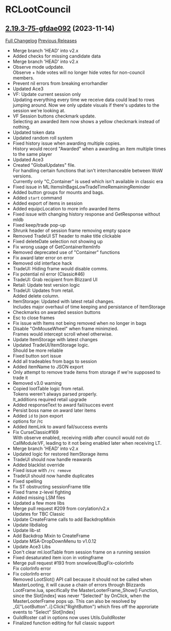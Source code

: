 # RCLootCouncil

## [2.19.3-75-gfdae092](https://github.com/evil-morfar/RCLootCouncil2/tree/fdae092cc74b6a448c89ea5ccd1f10b467889b48) (2023-11-14)
[Full Changelog](https://github.com/evil-morfar/RCLootCouncil2/compare/2.19.3...fdae092cc74b6a448c89ea5ccd1f10b467889b48) [Previous Releases](https://github.com/evil-morfar/RCLootCouncil2/releases)

- Merge branch 'HEAD' into v2.x  
- Added checks for missing candidate data  
- Merge branch 'HEAD' into v2.x  
- Observe mode udpdate.  
    Observe + hide votes will no longer hide votes for non-council members.  
- Prevent nil errors from breaking errorhandler  
- Updated Ace3  
- VF: Update current session only  
    Updating everything every time we receive data could lead to rows jumping around. Now we only update visuals if there's updates to the session we're looking at.  
- VF Session buttons checkmark update.  
    Selecting an awarded item now shows a yellow checkmark instead of nothing.  
- Updated token data  
- Updated random roll system  
- Fixed history issue when awarding multiple copies.  
    History would record "Awarded" when a awarding an item multiple times to the same player  
- Updated Ace3  
- Created "GlobalUpdates" file.  
    For handling certain functions that isn't interchanceable between WoW versions.  
    Currently only "C\_Container" is used which isn't available in classic era  
- Fixed issue in ML:ItemsInBagsLowTradeTimeRemainingReminder  
- Added button groups for mounts and bags.  
- Added `start` command  
- Added export of items in session  
- Added equipcLocation to more info awarded items  
- Fixed issue with changing history response and GetResponse without mldb  
- Fixed keep/trade pop-up  
- Shrunk header of session frame removing empty space  
- Removed TradeUI ST header to make title clickable  
- Fixed deleteDate selection not showing up  
- Fix wrong usage of GetContainerItemInfo  
- Removed deprecated use of "Container" functions  
- Fix award later error on error  
- Removed old interface hack  
- TradeUI: Hiding frame would disable comms.  
- Fix potential nil error (Classic#46)  
- TradeUI: Grab recipient from Blizzard UI  
- Retail: Update test version logic  
- TradeUI: Updates from retail.  
    Added delete column.  
- ItemStorage: Updated with latest retail changes.  
    Includes major overhaul of time keeping and persistance of ItemStorage  
- Checkmarks on awarded session buttons  
- Esc to close frames  
- Fix issue with Items not being removed when no longer in bags  
- Disable "OnMouseWheel" when frame minimzied.  
    Frames would intercept scroll wheel otherwise.  
- Update ItemStorage with latest changes  
- Updated TradeUI/ItemStorage logic.  
    Should be more reliable  
- Fixed button sort issue  
- Add all tradeables from bags to session  
- Added itemName to JSON export  
- Only attempt to remove trade items from storage if we're supposed to trade it  
- Removed v3.0 warning  
- Copied lootTable logic from retail.  
    Tokens weren't always parsed properly.  
    lt\_additions required retail upgrade  
- Added responseText to award fail/succes event  
- Persist boss name on award later items  
- Added `id` to json export  
- options for /rc  
- Added itemLink to award fail/success events  
- Fix CurseClassic#169  
    With observe enabled, receiving mldb after council would not do CallModule:VF, leading to it not being enabled later when receiving LT.  
- Merge branch 'HEAD' into v2.x  
- Updated logic for restored ItemStorage items  
- TradeUI should now handle reawards  
- Added blacklist override  
- Fixed issue with `/rc remove`  
- TradeUI should now handle duplicates  
- Fixed spelling  
- fix ST obstructing sessionFrame title  
- Fixed frame z-level fighting  
- Added missing LSM files  
- Updated a few more libs  
- Merge pull request #209 from corylation/v2.x  
    Updates for TBC Classic  
- Update CreateFrame calls to add BackdropMixin  
- Update libdialog  
- Update lib-st  
- Add Backdrop Mixin to CreateFrame  
- Update MSA-DropDownMenu to v1.0.12  
- Update Ace3 Libs  
- Don't clear ml.lootTable from session frame on a running session  
- Fixed desaturated item icon in votingframe  
- Merge pull request #193 from snowlove/BugFix-colorInfo  
    Fix colorInfo error  
- Fix colorInfo error  
    Removed LootSlot() API call because it should not be called when MasterLooting, it will cause a chain of errors through Blizzards LootFrame.lua, specifically the MasterLooterFrame\_Show() Function, since the Slot[index] was never "Selected" by OnClick, when the MasterLooterFrame pops up. This can also be resolved by _G["LootButton"..i]:Click("RightButton") which fires off the approriate events to "Select" Slot[Index]  
- GuildRoster call in options now uses Utils.GuildRoster  
- Finalized function editing for full classic support  
